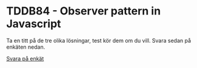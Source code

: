 # TDDB84 - Observer pattern in Javascript

Ta en titt på de tre olika lösningar, test kör dem om du vill. Svara sedan på enkäten nedan.

[Svara på enkät](https://docs.google.com/forms/d/1wjHgeLER6nnEB6DKf4FLvRt1Gm7Xs3i_uLvUdUJ2jnA/viewform)